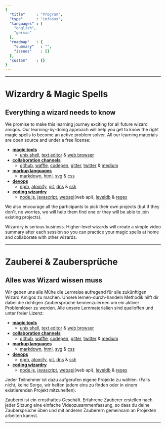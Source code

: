 ```yaml
---
{
  "title"     : "Program",
  "type"      : "infobox",
  "languages" : [
    "english",
    "german"
  ],
  "roadmap"   : {
    "summary"   : "",
    "issues"    : []
  },
  "custom"    : {}
}
---
```


---
[](@english)
# Wizardry & Magic Spells

## Everything a wizard needs to know

We promise to make this learning journey exciting for all future wizard amigos. Our learning-by-doing approach will help you get to know the right magic spells to become an active problem solver. All our learning materials are open source and under a free license:
* **[magic tools](magictools)**
  * [unix shell](unixshell), [text editor](texteditor) & [web browser](webbrowser)
* **[collaboration channels](collaborationchannels)**
  * [github](github), [waffle](waffle), [codepen](codepen), [gitter](gitter), [twitter](twitter) & [medium](medium)
* **[markup languages](markuplanguages)**
  * [markdown](markdown), [html](html), [svg](svg) & [css](cs)
* **[devops](devops)**
  * [npm](npm), [atomify](atomify), [git](git), [dns](dns) & [ssh](ssh)
* **[coding wizardry](codingwizardry)**
  * [node.js](node.js), [javascript](javascript), [webapi](web api), [leveldb](leveldb) & [regex](regex)

We also encourage all the participants to pick their own projects (but if they don't, no worries, we will help them find one or they will be able to join existing projects).

Wizardry is serious business. Higher-level wizards will create a simple video summary after each session so you can practice your magic spells at home and collaborate with other wizards.

---
[](@german)
# Zauberei & Zaubersprüche

## Alles was Wizard wissen muss

Wir geben uns alle Mühe die Lernreise aufregend für alle zukünftigen Wizard Amigos zu machen. Unsere lernen-durch-handeln Methodik hilft dir dabei die richtigen Zaubersprüche kennenzulernen um ein aktiver Problemlöser zu werden. Alle unsere Lernmaterialien sind quelloffen und unter freier Lizenz:
* **[magic tools](magictools)**
  * [unix shell](unixshell), [text editor](texteditor) & [web browser](webbrowser)
* **[collaboration channels](collaborationchannels)**
  * [github](github), [waffle](waffle), [codepen](codepen), [gitter](gitter), [twitter](twitter) & [medium](medium)
* **[markup languages](markuplanguages)**
  * [markdown](markdown), [html](html), [svg](svg) & [css](cs)
* **[devops](devops)**
  * [npm](npm), [atomify](atomify), [git](git), [dns](dns) & [ssh](ssh)
* **[coding wizardry](codingwizardry)**
  * [node.js](node.js), [javascript](javascript), [webapi](web api), [leveldb](leveldb) & [regex](regex)

Jeder Teilnehmer ist dazu aufgerufen eigene Projekte zu wählen. (Falls nicht, keine Sorge, wir helfen jedem eins zu finden oder in einem existierenden Projekt mitzuhelfen).

Zauberei ist ein ernsthaftes Geschäft. Erfahrene Zauberer erstellen nach jeder Sitzung eine einfache Videozusammenfassung, so dass du deine Zaubersprüche üben und mit anderen Zauberern gemeinsam an Projekten arbeiten kannst.

---

[magictools]: https://github.com/wizardamigosinstitute/program/tree/master/magictools (Learning Materials & Screencasts)
[unixshell]: https://github.com/wizardamigosinstitute/program/tree/master/magictools/unixshell (Learning Materials & Screencasts)
[texteditor]: https://github.com/wizardamigosinstitute/program/tree/master/magictools/texteditor (Learning Materials & Screencasts)
[webbrowser]: https://github.com/wizardamigosinstitute/program/tree/master/magictools/webbrowser (Learning Materials & Screencasts)

[collaborationchannels]: https://github.com/wizardamigosinstitute/program/tree/master/collaborationchannels (Learning Materials & Screencasts)
[github]: https://github.com/wizardamigosinstitute/program/tree/master/collaborationchannels/github (Learning Materials & Screencasts)
[waffle]: https://github.com/wizardamigosinstitute/program/tree/master/collaborationchannels/waffle (Learning Materials & Screencasts)
[codepen]: https://github.com/wizardamigosinstitute/program/tree/master/collaborationchannels/codepen (Learning Materials & Screencasts)
[gitter]: https://github.com/wizardamigosinstitute/program/tree/master/collaborationchannels/gitter (Learning Materials & Screencasts)
[twitter]: https://github.com/wizardamigosinstitute/program/tree/master/collaborationchannels/twitter (Learning Materials & Screencasts)
[medium]: https://github.com/wizardamigosinstitute/program/tree/master/collaborationchannels/medium (Learning Materials & Screencasts)

[markuplanguages]: https://github.com/wizardamigosinstitute/program/tree/master/markuplanguages (Learning Materials & Screencasts)
[markdown]: https://github.com/wizardamigosinstitute/program/tree/master/markuplanguages/markdown (Learning Materials & Screencasts)
[html]: https://github.com/wizardamigosinstitute/program/tree/master/markuplanguages/html (Learning Materials & Screencasts)
[svg]: https://github.com/wizardamigosinstitute/program/tree/master/markuplanguages/svg (Learning Materials & Screencasts)
[css]: https://github.com/wizardamigosinstitute/program/tree/master/markuplanguages/css (Learning Materials & Screencasts)

[devops]: https://github.com/wizardamigosinstitute/program/tree/master/devops (Learning Materials & Screencasts)
[npm]: https://github.com/wizardamigosinstitute/program/tree/master/devops/npm (Learning Materials & Screencasts)
[atomify]: https://github.com/wizardamigosinstitute/program/tree/master/devops/atomify (Learning Materials & Screencasts)
[git]: https://github.com/wizardamigosinstitute/program/tree/master/devops/git (Learning Materials & Screencasts)
[dns]: https://github.com/wizardamigosinstitute/program/tree/master/devops/dns (Learning Materials & Screencasts)
[ssh]: https://github.com/wizardamigosinstitute/program/tree/master/devops/ssh (Learning Materials & Screencasts)

[codingwizardry]: https://github.com/wizardamigosinstitute/program/tree/master/codingwizardry (Learning Materials & Screencasts)
[node.js]: https://github.com/wizardamigosinstitute/program/tree/master/codingwizardry/nodejs (Learning Materials & Screencasts)
[javascript]: https://github.com/wizardamigosinstitute/program/tree/master/codingwizardry/javascript (Learning Materials & Screencasts)
[webapi]: https://github.com/wizardamigosinstitute/program/tree/master/codingwizardry/webapi (Learning Materials & Screencasts)
[leveldb]: https://github.com/wizardamigosinstitute/program/tree/master/codingwizardry/leveldb (Learning Materials & Screencasts)
[regex]: https://github.com/wizardamigosinstitute/program/tree/master/codingwizardry/regex (Learning Materials & Screencasts)
